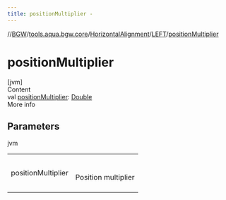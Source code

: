 ```yaml
---
title: positionMultiplier -
---
```

//[BGW](../../../../index.md)/[tools.aqua.bgw.core](../../index.md)/[HorizontalAlignment](../index.md)/[LEFT](index.md)/[positionMultiplier](position-multiplier.md)



# positionMultiplier  
[jvm]  
Content  
val [positionMultiplier](position-multiplier.md): [Double](https://kotlinlang.org/api/latest/jvm/stdlib/kotlin/-double/index.html)  
More info  


## Parameters  
  
jvm  
  
| | |
|---|---|
| <a name="tools.aqua.bgw.core/HorizontalAlignment.LEFT/positionMultiplier/#/PointingToDeclaration/"></a>positionMultiplier| <a name="tools.aqua.bgw.core/HorizontalAlignment.LEFT/positionMultiplier/#/PointingToDeclaration/"></a><br><br>Position multiplier<br><br>|
  
  



